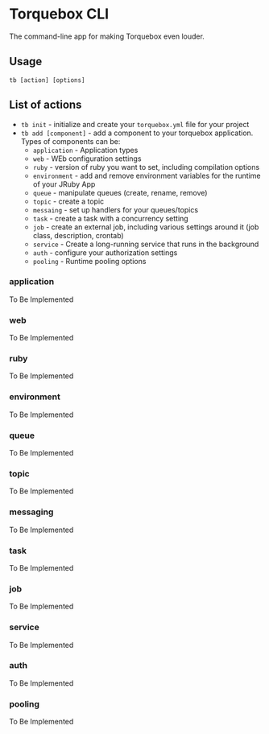 Torquebox CLI
=============
The command-line app for making Torquebox even louder.

Usage
-----

    tb [action] [options]

List of actions
---------------
  * `tb init` - initialize and create your `torquebox.yml` file for your project
  * `tb add [component]` - add a component to your torquebox application.
    Types of components can be:
      * `application` - Application types
      * `web` - WEb configuration settings
      * `ruby` - version of ruby you want to set, including compilation options
      * `environment` - add and remove environment variables for the runtime of
      	your JRuby App
      * `queue` - manipulate queues (create, rename, remove)
      * `topic` - create a topic
      * `messaing` - set up handlers for your queues/topics
      * `task` - create a task with a concurrency setting
      * `job` - create an external job, including various settings around it
      	(job class, description, crontab)
      * `service` - Create a long-running service that runs in the background
      * `auth` - configure your authorization settings
      * `pooling` - Runtime pooling options

### application
To Be Implemented

### web
To Be Implemented

### ruby
To Be Implemented

### environment
To Be Implemented

### queue
To Be Implemented

### topic
To Be Implemented

### messaging
To Be Implemented

### task
To Be Implemented

### job
To Be Implemented

### service
To Be Implemented

### auth
To Be Implemented

### pooling
To Be Implemented


